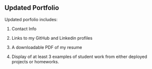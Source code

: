 ## Updated Portfolio

Updated porfolio includes:

1. Contact Info

2. Links to my GitHub and Linkedin profiles

3. A downloadable PDF of my resume

4. Display of at least 3 examples of student work from either deployed projects or homeworks. 

